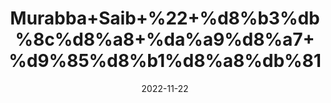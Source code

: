 ---
title: 'Murabba+Saib+%22+%d8%b3%db%8c%d8%a8+%da%a9%d8%a7+%d9%85%d8%b1%d8%a8%db%81'
date: '2022-11-22' 
metatag: '' 
inventory: '0' 
draft: false 
# meta description 
shortDescripton: 'Apple+Preserve%22++It+strengthens+teeth%2c+produces+more+saliva%2c+and+reduces+tooth+decay..'
description: 'Preserves+++%d9%85%d8%b1%d8%a8%db%81+%22+%d8%a7%da%86%d8%a7%d8%b1'
longdescription: ''
tags: ''
brand: ''
subCategory: ''
unit: '250 gm-Pk'
sellCount: '0'
featured: True
# product Price
price: '150.0'
# Product Short Description
shortDescription: 'Apple+Preserve%22++It+strengthens+teeth%2c+produces+more+saliva%2c+and+reduces+tooth+decay..'
productID: '5F95DF5D-373C-ED11-996A-005056B3A416'
type: 'products'
category: 'Preserves+++%d9%85%d8%b1%d8%a8%db%81+%22+%d8%a7%da%86%d8%a7%d8%b1' 
thumnailproduct: 'https://eraconnect.blob.core.windows.net/product-images/aminsaddiquidawakhana/84f9adfe-937b-459f-99f9-008d7362e7a6.webp' 
images:
  - image: 'https://eraconnect.blob.core.windows.net/product-images/aminsaddiquidawakhana/84f9adfe-937b-459f-99f9-008d7362e7a6.webp'  
Variants:
---